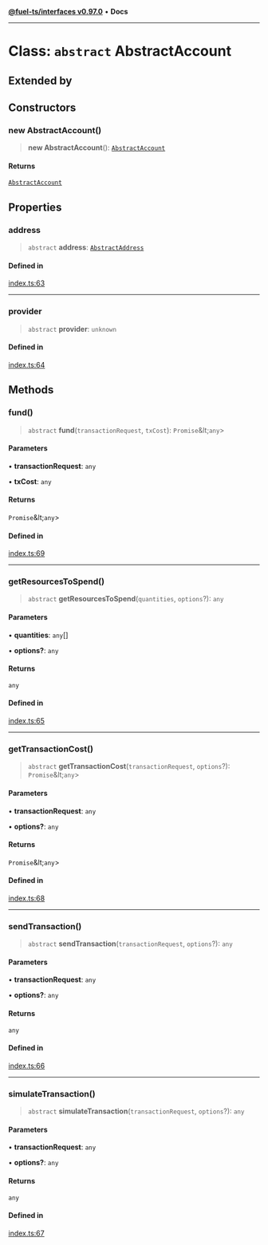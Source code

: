 [**@fuel-ts/interfaces v0.97.0**](../index.md) • **Docs**

***

# Class: `abstract` AbstractAccount

## Extended by

## Constructors

### new AbstractAccount()

> **new AbstractAccount**(): [`AbstractAccount`](AbstractAccount.md)

#### Returns

[`AbstractAccount`](AbstractAccount.md)

## Properties

### address

> `abstract` **address**: [`AbstractAddress`](AbstractAddress.md)

#### Defined in

[index.ts:63](https://github.com/FuelLabs/fuels-ts/blob/4c225773d9c890e3b3b178fd875342439d5d1ede/packag./src/index.ts#L63)

***

### provider

> `abstract` **provider**: `unknown`

#### Defined in

[index.ts:64](https://github.com/FuelLabs/fuels-ts/blob/4c225773d9c890e3b3b178fd875342439d5d1ede/packag./src/index.ts#L64)

## Methods

### fund()

> `abstract` **fund**(`transactionRequest`, `txCost`): `Promise`\&lt;`any`\>

#### Parameters

• **transactionRequest**: `any`

• **txCost**: `any`

#### Returns

`Promise`\&lt;`any`\>

#### Defined in

[index.ts:69](https://github.com/FuelLabs/fuels-ts/blob/4c225773d9c890e3b3b178fd875342439d5d1ede/packag./src/index.ts#L69)

***

### getResourcesToSpend()

> `abstract` **getResourcesToSpend**(`quantities`, `options`?): `any`

#### Parameters

• **quantities**: `any`[]

• **options?**: `any`

#### Returns

`any`

#### Defined in

[index.ts:65](https://github.com/FuelLabs/fuels-ts/blob/4c225773d9c890e3b3b178fd875342439d5d1ede/packag./src/index.ts#L65)

***

### getTransactionCost()

> `abstract` **getTransactionCost**(`transactionRequest`, `options`?): `Promise`\&lt;`any`\>

#### Parameters

• **transactionRequest**: `any`

• **options?**: `any`

#### Returns

`Promise`\&lt;`any`\>

#### Defined in

[index.ts:68](https://github.com/FuelLabs/fuels-ts/blob/4c225773d9c890e3b3b178fd875342439d5d1ede/packag./src/index.ts#L68)

***

### sendTransaction()

> `abstract` **sendTransaction**(`transactionRequest`, `options`?): `any`

#### Parameters

• **transactionRequest**: `any`

• **options?**: `any`

#### Returns

`any`

#### Defined in

[index.ts:66](https://github.com/FuelLabs/fuels-ts/blob/4c225773d9c890e3b3b178fd875342439d5d1ede/packag./src/index.ts#L66)

***

### simulateTransaction()

> `abstract` **simulateTransaction**(`transactionRequest`, `options`?): `any`

#### Parameters

• **transactionRequest**: `any`

• **options?**: `any`

#### Returns

`any`

#### Defined in

[index.ts:67](https://github.com/FuelLabs/fuels-ts/blob/4c225773d9c890e3b3b178fd875342439d5d1ede/packag./src/index.ts#L67)
